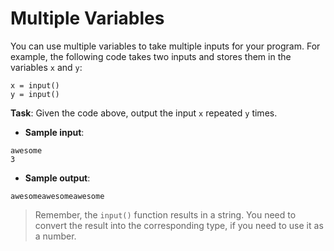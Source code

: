 # Multiple Variables

You can use multiple variables to take multiple inputs for your program.
For example, the following code takes two inputs and stores them in the variables `x` and `y`:
```
x = input()
y = input()
```

**Task**: Given the code above, output the input `x` repeated `y` times.

- **Sample input**:  
```
awesome
3
```

- **Sample output**:  
```
awesomeawesomeawesome
```

>Remember, the `input()` function results in a string. You need to convert the result into the corresponding type, if you need to use it as a number.